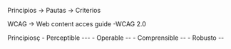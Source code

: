 
Principios -> Pautas -> Criterios

WCAG -> Web content acces guide
-WCAG 2.0

Principiosç
    - Perceptible ---
    - Operable --
    - Comprensible --
    - Robusto --
